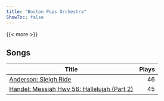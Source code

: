 ```yaml
---
title: "Boston Pops Orchestra"
ShowToc: false
---
```


{{< more >}}

## Songs
Title | Plays 
----- | -----: 
[Anderson: Sleigh Ride](/songs/anderson-sleigh-ride) | 46
[Handel: Messiah Hwv 56: Hallelujah (Part 2)](/songs/handel-messiah-hwv) | 45


